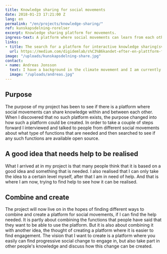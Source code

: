 ```yaml
---
title: Knowledge sharing for social movements
date: 2018-01-23 17:21:00 Z
lang: en
permalink: "/en/projects/knowledge-sharing/"
ref: kunskapsdelning-rorelser
excerpt: Knowledge sharing platform for movements.
ingress-text: A platform where social movements can learn from each other and spread knowledge.
links:
- title: The search for a platform for interactive knowledge sharing(sv)
  url: https://medium.com/digidemlab/s%C3%B6kandet-efter-en-plattform-f%C3%B6r-interaktiv-kunskapsdelande-inom-och-mellan-progressiva-r%C3%B6relser-28bd4d19bd34
image: "/uploads/kunskapsdelning-share.jpg"
contact:
- name: Andreas Jonsson
  text: I have a background in the climate movement and I am currently active in a campaign called Fossilgasfällan.  From my activism and starting campaigns an idea was born of how it could be easier to start projects to achieve a just and sustainable world, but also share knowledge and experiences so that we faster can reach this world! Photo © Cristian Jonsson
  image: "/uploads/andreas.jpg"
---
```


## Purpose
The purpose of my project has been to see if there is a platform where social movements can share knowledge within and between each other. When I discovered that no such platform exists, the purpose changed into how such a platform could be created. In order to take a couple of steps forward I interviewed and talked to people from different social movements about what type of functions that are needed and then searched to see if any such functions are available open source.

## A good idea that needs help to be realised
What I arrived at in my project is that many people think that it is based on a good idea and something that is needed. I also realised that I can only take the idea to a certain level myself, after that I am in need of help. And that is where I am now, trying to find help to see how it can be realised.

## Combine and create
The project will now live on in the hopes of finding different ways to combine and create a platform for social movements, if I can find the help needed. It is partly about combining the functions that people have said that they want to be able to use the platform. But it is also about combining it with another idea, the thought of creating a platform where it is easier to find engagement. The vision that I want to create is a platform where you easily can find progressive social change to engage in, but also take part in other people's knowledge and discuss how this change can be created.
